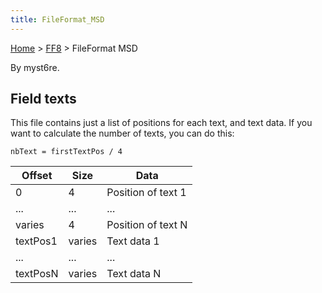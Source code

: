 ```yaml
---
title: FileFormat_MSD
---
```


[Home](../Main_Page.md) > [FF8](../FF8.md) > FileFormat MSD

By myst6re.

## Field texts

This file contains just a list of positions for each text, and text data. If you want to calculate the number of texts, you can do this:

    nbText = firstTextPos / 4

| Offset   | Size   | Data               |
|----------|--------|--------------------|
| 0        | 4      | Position of text 1 |
| ...      | ...    | ...                |
| varies   | 4      | Position of text N |
| textPos1 | varies | Text data 1        |
| ...      | ...    | ...                |
| textPosN | varies | Text data N        |
